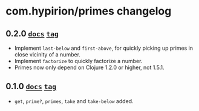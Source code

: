 # com.hypirion/primes changelog

## 0.2.0 [`docs`][0.2.0-docs] [`tag`][0.2.0-tag]

* Implement `last-below` and `first-above`, for quickly picking up primes in
  close vicinity of a number.
* Implement `factorize` to quickly factorize a number.
* Primes now only depend on Clojure 1.2.0 or higher, not 1.5.1.

## 0.1.0 [`docs`][0.1.0-docs] [`tag`][0.1.0-tag]

* `get`, `prime?`, `primes`, `take` and `take-below` added.

[0.2.0-tag]: https://github.com/hyPiRion/primes/tree/0.2.0
[0.2.0-docs]: http://hypirion.github.com/primes/0.2.0/
[0.1.0-tag]: https://github.com/hyPiRion/primes/tree/0.1.0
[0.1.0-docs]: http://hypirion.github.com/primes/0.1.0/
